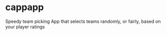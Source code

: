 cappapp
=======

Speedy team picking App that selects teams randomly, or fairly, based on your player ratings
